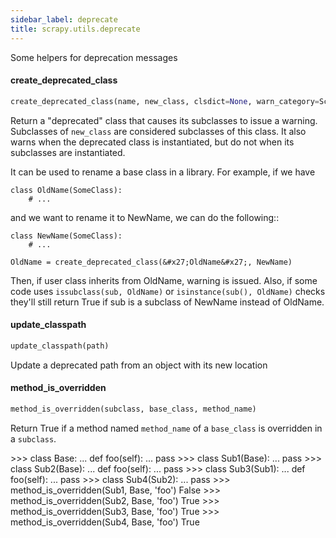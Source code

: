 ```yaml
---
sidebar_label: deprecate
title: scrapy.utils.deprecate
---
```


Some helpers for deprecation messages

#### create\_deprecated\_class

```python
create_deprecated_class(name, new_class, clsdict=None, warn_category=ScrapyDeprecationWarning, warn_once=True, old_class_path=None, new_class_path=None, subclass_warn_message="{cls} inherits from deprecated class {old}, please inherit from {new}.", instance_warn_message="{cls} is deprecated, instantiate {new} instead.")
```

Return a &quot;deprecated&quot; class that causes its subclasses to issue a warning.
Subclasses of ``new_class`` are considered subclasses of this class.
It also warns when the deprecated class is instantiated, but do not when
its subclasses are instantiated.

It can be used to rename a base class in a library. For example, if we
have

    class OldName(SomeClass):
        # ...

and we want to rename it to NewName, we can do the following::

    class NewName(SomeClass):
        # ...

    OldName = create_deprecated_class(&#x27;OldName&#x27;, NewName)

Then, if user class inherits from OldName, warning is issued. Also, if
some code uses ``issubclass(sub, OldName)`` or ``isinstance(sub(), OldName)``
checks they&#x27;ll still return True if sub is a subclass of NewName instead of
OldName.

#### update\_classpath

```python
update_classpath(path)
```

Update a deprecated path from an object with its new location

#### method\_is\_overridden

```python
method_is_overridden(subclass, base_class, method_name)
```

Return True if a method named ``method_name`` of a ``base_class``
is overridden in a ``subclass``.

&gt;&gt;&gt; class Base:
...     def foo(self):
...         pass
&gt;&gt;&gt; class Sub1(Base):
...     pass
&gt;&gt;&gt; class Sub2(Base):
...     def foo(self):
...         pass
&gt;&gt;&gt; class Sub3(Sub1):
...     def foo(self):
...         pass
&gt;&gt;&gt; class Sub4(Sub2):
...     pass
&gt;&gt;&gt; method_is_overridden(Sub1, Base, &#x27;foo&#x27;)
False
&gt;&gt;&gt; method_is_overridden(Sub2, Base, &#x27;foo&#x27;)
True
&gt;&gt;&gt; method_is_overridden(Sub3, Base, &#x27;foo&#x27;)
True
&gt;&gt;&gt; method_is_overridden(Sub4, Base, &#x27;foo&#x27;)
True

